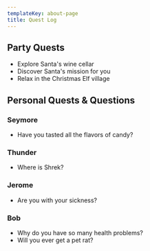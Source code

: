 ```yaml
---
templateKey: about-page
title: Quest Log
---
```

## Party Quests

- Explore Santa's wine cellar
- Discover Santa's mission for you
- Relax in the Christmas Elf village

## Personal Quests & Questions

### Seymore

- Have you tasted all the flavors of candy?

### Thunder

- Where is Shrek?

### Jerome

- Are you with your sickness? 

### Bob

- Why do you have so many health problems?
- Will you ever get a pet rat? 
